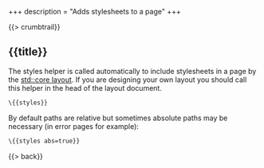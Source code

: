 +++
description = "Adds stylesheets to a page"
+++

{{> crumbtrail}}

## {{title}}

The styles helper is called automatically to include stylesheets in a page by the [std::core layout][]. If you are designing your own layout you should call this helper in the head of the layout document.

```handlebars
\{{styles}}
```

By default paths are relative but sometimes absolute paths may be necessary (in error pages for example):

```handlebars
\{{styles abs=true}}
```

{{> back}}

[std::core layout]: https://github.com/uwe-app/plugins/blob/master/std/core/layouts/main.hbs 
